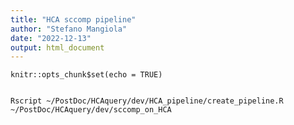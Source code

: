 ```yaml
---
title: "HCA sccomp pipeline"
author: "Stefano Mangiola"
date: "2022-12-13"
output: html_document
---
```


```{r setup, include=FALSE}
knitr::opts_chunk$set(echo = TRUE)
```

```{r}

Rscript ~/PostDoc/HCAquery/dev/HCA_pipeline/create_pipeline.R ~/PostDoc/HCAquery/dev/sccomp_on_HCA

```
